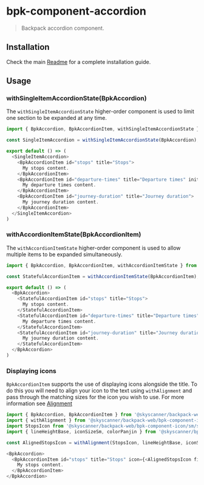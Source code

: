 # bpk-component-accordion

> Backpack accordion component.

## Installation

Check the main [Readme](https://github.com/skyscanner/backpack#usage) for a complete installation guide.

## Usage

### withSingleItemAccordionState(BpkAccordion)

The `withSingleItemAccordionState` higher-order component is used to limit one section to be expanded at any time.

```js
import { BpkAccordion, BpkAccordionItem, withSingleItemAccordionState } from '@skyscanner/backpack-web/bpk-component-accordion';

const SingleItemAccordion = withSingleItemAccordionState(BpkAccordion);

export default () => (
  <SingleItemAccordion>
    <BpkAccordionItem id="stops" title="Stops">
      My stops content.
    </BpkAccordionItem>
    <BpkAccordionItem id="departure-times" title="Departure times" initiallyExpanded>
      My departure times content.
    </BpkAccordionItem>
    <BpkAccordionItem id="journey-duration" title="Journey duration">
      My journey duration content.
    </BpkAccordionItem>
  </SingleItemAccordion>
)
```

### withAccordionItemState(BpkAccordionItem)

The `withAccordionItemState` higher-order component is used to allow multiple items to be expanded simultaneously.

```js
import { BpkAccordion, BpkAccordionItem, withAccordionItemState } from '@skyscanner/backpack-web/bpk-component-accordion';

const StatefulAccordionItem = withAccordionItemState(BpkAccordionItem);

export default () => (
  <BpkAccordion>
    <StatefulAccordionItem id="stops" title="Stops">
      My stops content.
    </StatefulAccordionItem>
    <StatefulAccordionItem id="departure-times" title="Departure times" initiallyExpanded>
      My departure times content.
    </StatefulAccordionItem>
    <StatefulAccordionItem id="journey-duration" title="Journey duration" initiallyExpanded>
      My journey duration content.
    </StatefulAccordionItem>
  </BpkAccordion>
)
```

### Displaying icons

`BpkAccordionItem` supports the use of displaying icons alongside the title. To do this you will need to align your icon to the text using `withAlignment` and pass through the matching sizes for the icon you wish to use. For more information see [Alignment](https://skyscanner.design/latest/components/alignment/web.html)

```js
import { BpkAccordion, BpkAccordionItem } from '@skyscanner/backpack-web/bpk-component-accordion';
import { withAlignment } from '@skyscanner/backpack-web/bpk-component-icon';
import StopsIcon from '@skyscanner/backpack-web/bpk-component-icon/sm/stops';
import { lineHeightBase, iconSizeSm, colorPanjin } from '@skyscanner/bpk-foundations-web/tokens/base.es6';

const AlignedStopsIcon = withAlignment(StopsIcon, lineHeightBase, iconSizeSm);

<BpkAccordion>
  <BpkAccordionItem id="stops" title="Stops" icon={<AlignedStopsIcon fill={colorPanjin}/>}>
    My stops content.
  </BpkAccordionItem>
</BpkAccordion>

```